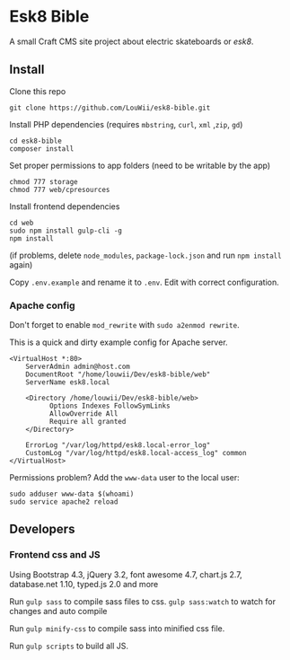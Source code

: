 # Esk8 Bible

A small Craft CMS site project about electric skateboards or _esk8_.

## Install

Clone this repo

```
git clone https://github.com/LouWii/esk8-bible.git
```

Install PHP dependencies (requires `mbstring`, `curl`, `xml` ,`zip`, `gd`)

```
cd esk8-bible
composer install
```

Set proper permissions to app folders (need to be writable by the app)

```
chmod 777 storage
chmod 777 web/cpresources
```

Install frontend dependencies

```
cd web
sudo npm install gulp-cli -g
npm install
```

(if problems, delete `node_modules`, `package-lock.json` and run `npm install` again)

Copy `.env.example` and rename it to `.env`. Edit with correct configuration.

### Apache config

Don't forget to enable `mod_rewrite` with `sudo a2enmod rewrite`.

This is a quick and dirty example config for Apache server.

```
<VirtualHost *:80>
    ServerAdmin admin@host.com
    DocumentRoot "/home/louwii/Dev/esk8-bible/web"
    ServerName esk8.local

    <Directory /home/louwii/Dev/esk8-bible/web>
          Options Indexes FollowSymLinks
          AllowOverride All
          Require all granted
    </Directory>

    ErrorLog "/var/log/httpd/esk8.local-error_log"
    CustomLog "/var/log/httpd/esk8.local-access_log" common
</VirtualHost>
```

Permissions problem? Add the `www-data` user to the local user:

```
sudo adduser www-data $(whoami)
sudo service apache2 reload
```

## Developers

### Frontend css and JS

Using Bootstrap 4.3, jQuery 3.2, font awesome 4.7, chart.js 2.7, database.net 1.10, typed.js 2.0 and more

Run `gulp sass` to compile sass files to css. `gulp sass:watch` to watch for changes and auto compile

Run `gulp minify-css` to compile sass into minified css file.

Run `gulp scripts` to build all JS.